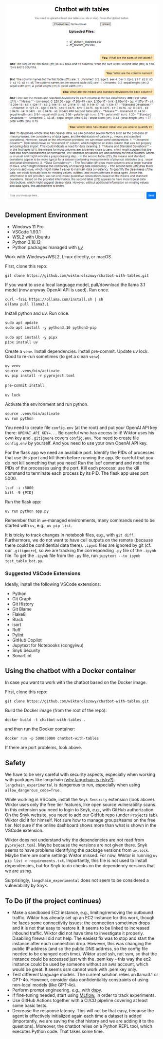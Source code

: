 ![Chatbot Screenshot](chatbot_screenshot.png)

## Development Environment

- Windows 11 Pro
- VSCode 1.93.1
- WSL2 with Ubuntu
- Python 3.10.12
- Python packages managed with [uv](https://github.com/astral-sh/uv)

Work with Windows+WSL2, Linux directly, or macOS.

First, clone this repo:
```
git clone https://github.com/wiktorolszowy/chatbot-with-tables.git
```

If you want to use a local language model, pull/download the llama 3.1 model (now anyway OpenAI API is used). Run once.
```
curl -fsSL https://ollama.com/install.sh | sh
ollama pull llama3.1
```

Install python and uv. Run once.
```
sudo apt update
sudo apt install -y python3.10 python3-pip

sudo apt install -y pipx
pipx install uv
```

Create a `venv`. Install dependencies. Install pre-commit. Update uv lock. Good to re-run sometimes (to get a clean `venv`).
```
uv venv
source .venv/bin/activate
uv pip install -r pyproject.toml

pre-commit install

uv lock
```

Activate the environment and run python.
```
source .venv/bin/activate
uv run python
```

You need to create file `config.env` (at the root) and put your OpenAI API key there: `OPENAI_API_KEY=...` Be careful who has access to it!
Wiktor uses his own key and `.gitignore` covers `config.env`. You need to create file `config.env` by yourself.
And you need to use your own OpenAI API key.

For the flask app we need an available port. Identify the PIDs of processes that use this port and kill them before
running the app. Be careful that you do not kill something that you need!
Run the lsof command and note the PIDs of the processes using the port. Kill each process: use the kill command to
terminate each process by its PID. The flask app uses port 5000.
```
lsof -i :5000
kill -9 {PID}
```

Run the flask app:
```
uv run python app.py
```

Remember that in ```uv```-managed environments, many commands need to be started with ```uv```, e.g., ```uv pip list```.

It is tricky to track changes in notebook files, e.g., with `git diff`.
Furthermore, we do not want to have cell outputs on the remote (because there could be confidential data there).
`.ipynb` files are ignored by git (cf. our ```.gitignore```), so we are tracking the corresponding `.py` file of the `.ipynb` file.
To get the `.ipynb` file from the `.py` file, run ```jupytext --to ipynb test_table_bot.py```.

### Suggested VSCode Extensions

Ideally, install the following VSCode extensions:

- Python
- Git Graph
- Git History
- Git Blame
- Flake8
- Black
- isort
- Ruff
- Pylint
- GitHub Copilot
- Jupytext for Notebooks (congyiwu)
- Snyk Security
- SonarLint

## Using the chatbot with a Docker container

In case you want to work with the chatbot based on the Docker image.

First, clone this repo:
```
git clone https://github.com/wiktorolszowy/chatbot-with-tables.git
```
Build the Docker image (from the root of the repo):
```
docker build -t chatbot-with-tables .
```
and then run the Docker container:
```
docker run -p 5000:5000 chatbot-with-tables
```
If there are port problems, look above.

## Safety

We have to be very careful with security aspects, especially when working with packages like langchain [(why langchain is risky?)](https://www.thoughtworks.com/radar/languages-and-frameworks/summary/langchain). ```langchain_experimental``` is dangerous to run, especially when using ```allow_dangerous_code=True```.

While working in VSCode, install the ```Snyk Security``` extension (look above). Wiktor uses only the free tier features, like open source vulnerability scans. In this extension you need to login to Snyk, e.g., with GitHub authorization. On the Snyk website, you need to add our GitHub repo (under ```Projects``` tab). Wiktor did it for himself. Not sure how to manage groups/teams on the free tier. Not sure if the online dashboard shows more than what is shown in the VSCode extension.

Wiktor does not understand why the dependencies are not read from ```pyproject.toml```. Maybe because the versions are not given there. Snyk seems to have problems identifying the package versions from ```uv.lock```. Maybe there are some settings Wiktor missed. For now, Wiktor is running ```uv pip list > requirements.txt```. Importantly, this file is not used to install dependencies, but for Snyk to do checks on the dependency versions that we are using.

Surprisingly, ```langchain_experimental``` does not seem to be considered a vulnerability by Snyk.

## To Do (if the project continues)

- Make a sandboxed EC2 instance, e.g., limiting/removing the outbound traffic. Wiktor has already set up an EC2 instance for this work, though he faces some connectivity issues: the connection sometimes drops and it is not that easy to restore it. It seems to be linked to increased inbound traffic. Wiktor did not have time to investigate it properly. Disabling firewall did not help. The easiest fix was to stop and start the instance after each connection drop. However, this was changing the public IP address (and so the public DNS address, so the config file needed to be changed each time). Wiktor used ssh, not ssm, so that the instance could be accessed just with the .pem key - this way the ec2 instance could be used by someone without an aws account, which would be great. It seems ssm cannot work with .pem key only.
- Test different language models. The current solution relies on llama3.1 or GPT-4o. However, consider data confidentiality constraints of using non-local models (like GPT-4o).
- Perform prompt engineering, e.g., with [dspy](https://github.com/stanfordnlp/dspy).
- If fine-tuning needed, start using [MLflow](https://github.com/mlflow/mlflow), in order to track experiments.
- Use GitHub Actions together with a CI/CD pipeline covering at least some basic tests.
- Decrease the response latency. This will not be that easy, because the agent is effectively initialized again each time a dataset is added (importantly, we are saving the chat history and we are adding it to the questions). Moreover, the chatbot relies on a Python REPL tool, which executes Python code. That takes some time.